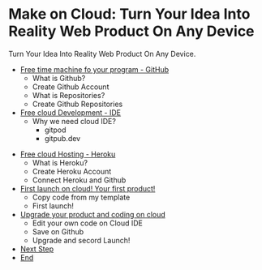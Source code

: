 # Make on Cloud: Turn Your Idea Into Reality Web Product On Any Device

Turn Your Idea Into Reality Web Product On Any Device.

- [Free time machine fo your program - GitHub](00.md)
    - What is Github?
     - Create Github Account
    - What is Repositories?
    - Create Github Repositories
 - [Free cloud Development  - IDE](01.md)
    - Why we need cloud IDE?
        - gitpod
        - gitpub.dev
* [Free cloud Hosting - Heroku](01.md)
    - What is Heroku?
    - Create Heroku Account
    - Connect Heroku and Github
* [First launch on cloud! Your first product!](02.md)
    - Copy code from my template
    - First launch!
* [Upgrade your product and coding on cloud](02.md)
   - Edit your own code on Cloud IDE
   - Save on Github
   - Upgrade and secord Launch!
 * [Next Step](02.md)
 * [End](02.md)